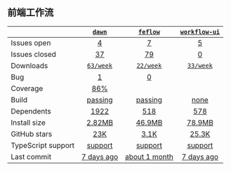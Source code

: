 ## 前端工作流
|   | [`dawn`][b0] | [`feflow`][r0] | [`workflow-ui`][n0] |
|---|:---:|:---:|:----:|
| Issues open           | [4][IO1] | [7][IO2] | [5][IO3] |
| Issues closed         | [37][IC1] | [79][IC2] | [0][IC3] |
| Downloads             | [`63/week`][DL1] | [`22/week`][DL2] | [`33/week`][DL3] |
| Bug             | [1][bug1] | [0][bug2] |  |
| Coverage             | [86%][cover1] |  |  |
| Build                 | [passing][bd1] | [passing][bd2] | [none][bd3] |
| Dependents            | [1922][dep1] | [518][dep2] | [578][dep3] |
| Install size          | [2.82MB][IS1] | [46.9MB][IS2] | [78.9MB][IS3] |
| GitHub stars          | [23K][stars1] | [3.1K][stars2] | [25.3K][stars3] |
| TypeScript support    | [support][TS1] | [support][TS2] | [support][TS3] |
| Last commit           | [7 days ago][commits1] | [about 1 month][commits2] | [7 days ago][commits3] |

[b0]: https://github.com/alibaba/dawn
[r0]: https://github.com/Tencent/feflow
[n0]: https://github.com/go-workflow/workflow-ui

[IO1]: https://github.com/alibaba/dawn/issues
[IO2]: https://github.com/Tencent/feflow/issues
[IO3]: https://github.com/go-workflow/workflow-ui/issues
[IC1]: https://github.com/alibaba/dawn/issues
[IC2]: https://github.com/Tencent/feflow/issues
[IC3]: https://github.com/go-workflow/workflow-ui/issues

[DL1]: https://www.npmjs.com/package/dawn
[DL2]: https://www.npmjs.com/package/feflow
[DL3]: https://www.npmjs.com/package/workflow-ui

[cover1]: https://coveralls.io/github/alibaba/dawn
[cover2]: https://coveralls.io/github/securingsincity/react-ace

[bd1]: https://www.travis-ci.org/github/alibaba/dawn
[bd2]: https://www.travis-ci.org/github/Tencent/feflow
[bd3]: https://www.travis-ci.org/github/go-workflow/workflow-ui

[bug1]: https://github.com/alibaba/dawn/issues?q=is%3Aopen+is%3Aissue+label%3Abug
[bug2]: https://github.com/Tencent/feflow/issues?q=is%3Aopen+is%3Aissue+label%3Abug
[bug3]: https://github.com/jbaysolutions/vue-grid-layout/issues

[dep1]: https://www.npmjs.com/package/codemirror
[dep2]: https://www.npmjs.com/package/react-ace
[dep3]: https://www.npmjs.com/package/monaco-editor

[IS1]: https://packagephobia.com/result?p=codemirror
[IS2]: https://packagephobia.com/result?p=react-ace
[IS3]: https://packagephobia.com/result?p=monaco-editor

[stars1]: https://github.com/codemirror/CodeMirror/stargazers
[stars2]: https://github.com/securingsincity/react-ace/stargazers
[stars3]: https://github.com/microsoft/monaco-editor/stargazers

[TS1]: https://www.npmjs.com/package/@types/codemirror
[TS2]: https://github.com/securingsincity/react-ace/search?l=typescript
[TS3]: https://github.com/microsoft/monaco-editor/search?l=typescript

[commits1]: https://github.com/codemirror/CodeMirror/commits
[commits2]: https://github.com/securingsincity/react-ace/commits
[commits3]: https://github.com/microsoft/monaco-editor/commits